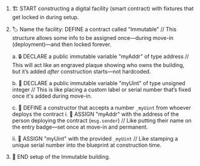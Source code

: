 1. 🏗️ START constructing a digital facility (smart contract) with fixtures that get locked in during setup.

2. 🏷️ Name the facility:
   DEFINE a contract called "Immutable"
   // This structure allows some info to be assigned once—during move-in (deployment)—and then locked forever.

   a. 🔒 DECLARE a public immutable variable "myAddr" of type address
   // This will act like an engraved plaque showing who owns the building, but it’s added _after_ construction starts—not hardcoded.

   b. 🔢 DECLARE a public immutable variable "myUint" of type unsigned integer
   // This is like placing a custom label or serial number that’s fixed once it's added during move-in.

   c. 🛬 DEFINE a constructor that accepts a number `_myUint` from whoever deploys the contract
   i. 🧾 ASSIGN "myAddr" with the address of the person deploying the contract (`msg.sender`)
   // Like putting their name on the entry badge—set once at move-in and permanent.

   ii. 🧮 ASSIGN "myUint" with the provided `_myUint`
   // Like stamping a unique serial number into the blueprint at construction time.

3. 🏁 END setup of the Immutable building.
